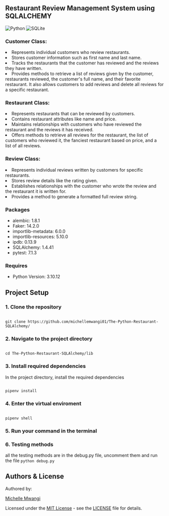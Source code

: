 ## Restaurant Review Management System using SQLALCHEMY
![Python](https://img.shields.io/badge/Python-FFD43B?style=for-the-badge&logo=python&logoColor=blue)
![SQLite](https://img.shields.io/badge/SQLite-07405E?style=for-the-badge&logo=sqlite&logoColor=white)


### Customer Class:

<li> Represents individual customers who review restaurants.

<li> Stores customer information such as first name and last name.
<li> Tracks the restaurants that the customer has reviewed and the reviews they
    have written.
<li> Provides methods to retrieve a list of reviews given by the customer,
     restaurants reviewed, the customer's full name, and their favorite restaurant. It also allows customers to add reviews and delete all reviews for a specific restaurant.

### Restaurant Class:

<li> Represents restaurants that can be reviewed by customers.
<li> Contains restaurant attributes like name and price.
<li> Maintains relationships with customers who have reviewed the restaurant and the reviews it has received.
<li> Offers methods to retrieve all reviews for the restaurant, the list of customers who reviewed it, the fanciest restaurant based on price, and a list of all reviews.

### Review Class:

<li> Represents individual reviews written by customers for specific restaurants.
<li> Stores review details like the rating given.
<li> Establishes relationships with the customer who wrote the review and the restaurant it is written for.
<li> Provides a method to generate a formatted full review string.


### Packages

- alembic: 1.8.1
- Faker: 14.2.0
- importlib-metadata: 6.0.0
- importlib-resources: 5.10.0
- ipdb: 0.13.9
- SQLAlchemy: 1.4.41
- pytest: 7.1.3

### Requires

- Python Version: 3.10.12

## Project Setup

### 1. Clone the repository

```

git clone https://github.com/michellemwangi01/The-Python-Restaurant-SQLAlchemy/

```

### 2. Navigate to the project directory

```

cd The-Python-Restaurant-SQLAlchemy/lib

```

### 3. Install required dependencies

In the project directory, install the required dependencies

```

pipenv install

```

### 4. Enter the virtual enviroment

```

pipenv shell

```

### 5. Run your command in the terminal

### 6. Testing methods

all the testing methods are in the debug.py file, uncomment them and run the file
`python debug.py`


## Authors & License

Authored by:

[Michelle Mwangi](https://github.com/Michellemwangi01)

Licensed under the [MIT License](LICENSE) - see the [LICENSE](LICENSE) file for details.
